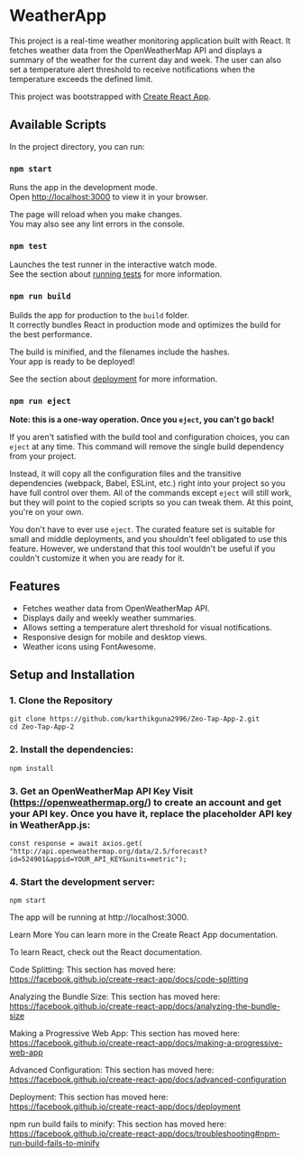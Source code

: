 # WeatherApp

This project is a real-time weather monitoring application built with React. It fetches weather data from the OpenWeatherMap API and displays a summary of the weather for the current day and week. The user can also set a temperature alert threshold to receive notifications when the temperature exceeds the defined limit.

This project was bootstrapped with [Create React App](https://github.com/facebook/create-react-app).

## Available Scripts

In the project directory, you can run:

### `npm start`

Runs the app in the development mode.\
Open [http://localhost:3000](http://localhost:3000) to view it in your browser.

The page will reload when you make changes.\
You may also see any lint errors in the console.

### `npm test`

Launches the test runner in the interactive watch mode.\
See the section about [running tests](https://facebook.github.io/create-react-app/docs/running-tests) for more information.

### `npm run build`

Builds the app for production to the `build` folder.\
It correctly bundles React in production mode and optimizes the build for the best performance.

The build is minified, and the filenames include the hashes.\
Your app is ready to be deployed!

See the section about [deployment](https://facebook.github.io/create-react-app/docs/deployment) for more information.

### `npm run eject`

**Note: this is a one-way operation. Once you `eject`, you can't go back!**

If you aren't satisfied with the build tool and configuration choices, you can `eject` at any time. This command will remove the single build dependency from your project.

Instead, it will copy all the configuration files and the transitive dependencies (webpack, Babel, ESLint, etc.) right into your project so you have full control over them. All of the commands except `eject` will still work, but they will point to the copied scripts so you can tweak them. At this point, you're on your own.

You don't have to ever use `eject`. The curated feature set is suitable for small and middle deployments, and you shouldn't feel obligated to use this feature. However, we understand that this tool wouldn't be useful if you couldn't customize it when you are ready for it.

## Features

- Fetches weather data from OpenWeatherMap API.
- Displays daily and weekly weather summaries.
- Allows setting a temperature alert threshold for visual notifications.
- Responsive design for mobile and desktop views.
- Weather icons using FontAwesome.

## Setup and Installation

### 1. Clone the Repository

    git clone https://github.com/karthikguna2996/Zeo-Tap-App-2.git
    cd Zeo-Tap-App-2
    
### 2. Install the dependencies:
   
    npm install
 
### 3. Get an OpenWeatherMap API Key Visit (https://openweathermap.org/)  to create an account and get your API key. Once you have it, replace the placeholder API key in WeatherApp.js:
   
     
    const response = await axios.get(
    "http://api.openweathermap.org/data/2.5/forecast?id=524901&appid=YOUR_API_KEY&units=metric");

 
### 4. Start the development server:

    npm start
The app will be running at http://localhost:3000.

Learn More
You can learn more in the Create React App documentation.

To learn React, check out the React documentation.

Code Splitting:
This section has moved here: https://facebook.github.io/create-react-app/docs/code-splitting

Analyzing the Bundle Size:
This section has moved here: https://facebook.github.io/create-react-app/docs/analyzing-the-bundle-size

Making a Progressive Web App:
This section has moved here: https://facebook.github.io/create-react-app/docs/making-a-progressive-web-app

Advanced Configuration:
This section has moved here: https://facebook.github.io/create-react-app/docs/advanced-configuration

Deployment:
This section has moved here: https://facebook.github.io/create-react-app/docs/deployment

npm run build fails to minify:
This section has moved here: https://facebook.github.io/create-react-app/docs/troubleshooting#npm-run-build-fails-to-minify
